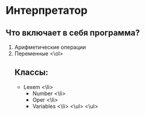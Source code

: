 # Интерпретатор

## Что включает в себя программа?
<ol>
<li> Арифметические операции
<li> Переменные
<\ol>

## Классы:
<ul>
<li> Lexem <\li>
<ul>
<li> Number <\li>
<li> Oper <\li>
<li> Variables <\li>
<\ul>
<\ul>
